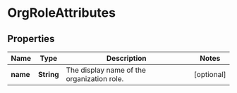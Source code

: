 

# OrgRoleAttributes


## Properties

| Name | Type | Description | Notes |
|------------ | ------------- | ------------- | -------------|
|**name** | **String** | The display name of the organization role. |  [optional] |



